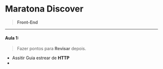 # Maratona Discover
> **Front-End**
---

#### Aula 1:

> Fazer pontos para **Revisar** depois.
- Assitir Guia estrear de **HTTP**
- 


